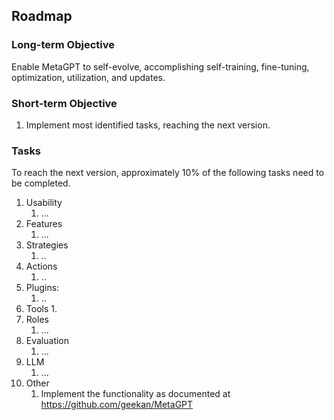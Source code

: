 ## Roadmap

### Long-term Objective

Enable MetaGPT to self-evolve, accomplishing self-training, fine-tuning, optimization, utilization, and updates.

### Short-term Objective

1. Implement most identified tasks, reaching the next version.

### Tasks

To reach the next version, approximately 10% of the following tasks need to be completed.

1. Usability
   1. ...
2. Features
   1. ...
3. Strategies
   1. ..
4. Actions
   1. ..
5. Plugins: 
   1. ..
6. Tools
   1. 
7. Roles
   1. ...
8. Evaluation
   1. ...
9. LLM
   1. ...
10. Other
    1. Implement the functionality as documented at https://github.com/geekan/MetaGPT